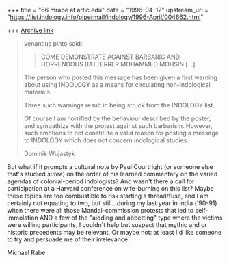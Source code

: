 +++
title = "66 mrabe at artic.edu"
date = "1996-04-12"
upstream_url = "https://list.indology.info/pipermail/indology/1996-April/004662.html"

+++
[Archive link](https://list.indology.info/pipermail/indology/1996-April/004662.html)

>venantius pinto said:
>>
>> COME DEMONSTRATE AGAINST BARBARIC AND HORRENDOUS BATTERRER MOHAMMED MOHSIN
>[...]
>
>
>The person who posted this message has been given a first warning about
>using INDOLOGY as a means for circulating non-indological materials.
>
>Three such warnings result in being struck from the INDOLOGY list.
>
>Of course I am horrified by the behaviour described by the poster, and
>sympathize with the protest against such barbarism.  However, such
>emotions to not constitute a valid reason for posting a message to
>INDOLOGY which does not concern indological studies.
>
>Dominik Wujastyk

But what if it prompts a cultural note by Paul Courtright (or someone else
that's studied _sutee_) on the order of his learned commentary on the
varied agendas of colonial-period indologists?  And wasn't there a call for
participation at a Harvard conference on wife-burning on this list?  Maybe
these topics are too combustible to risk starting a thread/fuse, and I am
certainly not equating to two, but still...during my last year in India
('90-91) when there were all those Mandal-commission protests that led to
self-immolation AND a few of the "aidding and abbetting" type where the
victims were willing participants, I couldn't help but suspect that mythic
and or historic precedents may be relevant.  Or maybe not: at least I'd
like someone to try and persuade me of their irrelevance.

Michael Rabe






